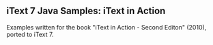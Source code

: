 iText 7 Java Samples: iText in Action
---
Examples written for the book "iText in Action - Second Editon" (2010), ported to iText 7.